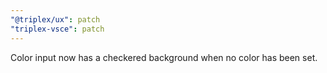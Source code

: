 ```yaml
---
"@triplex/ux": patch
"triplex-vsce": patch
---
```


Color input now has a checkered background when no color has been set.
